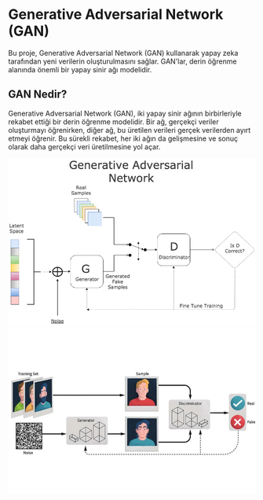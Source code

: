# Generative Adversarial Network (GAN)

Bu proje, Generative Adversarial Network (GAN) kullanarak yapay zeka tarafından yeni verilerin oluşturulmasını sağlar. GAN'lar, derin öğrenme alanında önemli bir yapay sinir ağı modelidir. 

## GAN Nedir?

Generative Adversarial Network (GAN), iki yapay sinir ağının birbirleriyle rekabet ettiği bir derin öğrenme modelidir. Bir ağ, gerçekçi veriler oluşturmayı öğrenirken, diğer ağ, bu üretilen verileri gerçek verilerden ayırt etmeyi öğrenir. Bu sürekli rekabet, her iki ağın da gelişmesine ve sonuç olarak daha gerçekçi veri üretilmesine yol açar.

![GAN](gan1.png)
![GAN](gan2.png)
